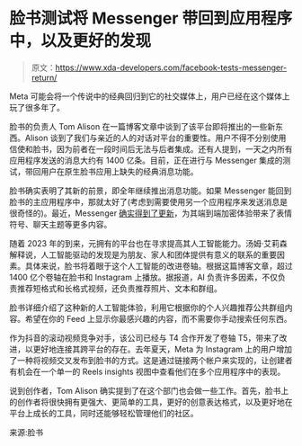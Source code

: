 # 脸书测试将 Messenger 带回到应用程序中，以及更好的发现

> 原文：<https://www.xda-developers.com/facebook-tests-messenger-return/>

Meta 可能会将一个传说中的经典回归到它的社交媒体上，用户已经在这个媒体上玩了很多年了。

脸书的负责人 Tom Alison 在一篇博客文章中谈到了该平台即将推出的一些新东西。Alison 谈到了我们与亲近的人的对话对平台的重要性。用户不得不分别使用信使和脸书，因为前者在一段时间后无法与后者集成。还有人提到，一天之内所有应用程序发送的消息大约有 1400 亿条。目前，正在进行与 Messenger 集成的测试，带回用户在原生脸书应用上缺失的经典消息功能。

脸书确实表明了其新的前景，即全年继续推出消息功能。如果 Messenger 能回到脸书的主应用程序中，那就太好了(考虑到需要使用另一个应用程序来发送消息是很奇怪的)。最近，Messenger [确实得到了更新](https://www.xda-developers.com/meta-messenger-e2ee-experience/)，为其端到端加密体验带来了表情符号、聊天主题等更多内容。

随着 2023 年的到来，元拥有的平台也在寻求提高其人工智能能力。汤姆·艾莉森解释说，人工智能驱动的发现是为朋友、家人和团体提供有意义的联系的重要因素。具体来说，脸书将着眼于这个人工智能的改进卷轴。根据这篇博客文章，超过 1400 亿个卷轴在脸书和 Instagram 上播放。据报道，AI 负责许多因素，不仅负责推荐短格式和长格式视频，还负责推荐照片、文本和群组。

脸书详细介绍了这种新的人工智能体验，利用它根据你的个人兴趣推荐公共群组内容。希望在你的 Feed 上显示你最感兴趣的内容，而不需要你手动搜索任何东西。

作为抖音的滚动视频竞争对手，该公司已经与 T4 合作开发了卷轴 T5，带来了改进，以更好地连接其跨平台的存在。去年夏天，Meta 为 Instagram 上的用户增加了一种将视频交叉发布到脸书的方式。这是通过链接两个帐户来实现的，让创建者有机会在一个单一的 Reels insights 视图中查看他们在多个应用程序中的表现。

说到创作者，Tom Alison 确实提到了在这个部门也会做一些工作。首先，脸书上的创作者将很快拥有更强大、更简单的工具，更好的创意表达格式，以及更好地在平台上成长的工具，同时还能够轻松管理他们的社区。

来源:脸书